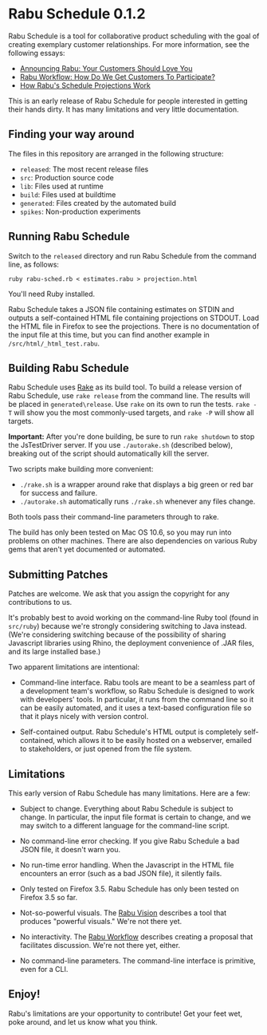 Rabu Schedule 0.1.2
===================

Rabu Schedule is a tool for collaborative product scheduling with the goal of creating exemplary customer relationships. For more information, see the following essays:

* [Announcing Rabu: Your Customers Should Love You](http://jamesshore.com/Blog/Announcing-Rabu.html)
* [Rabu Workflow: How Do We Get Customers To Participate?](http://jamesshore.com/Blog/Rabu/Rabu-Workflow.html)
* [How Rabu's Schedule Projections Work](http://jamesshore.com/Blog/Rabu/How-Rabus-Schedule-Projections-Work.html)

This is an early release of Rabu Schedule for people interested in getting their hands dirty. It has many limitations and very little documentation.


Finding your way around
-----------------------

The files in this repository are arranged in the following structure:

- `released`: The most recent release files
- `src`: Production source code
- `lib`: Files used at runtime
- `build`: Files used at buildtime
- `generated`: Files created by the automated build
- `spikes`: Non-production experiments


Running Rabu Schedule
---------------------

Switch to the `released` directory and run Rabu Schedule from the command line, as follows:

	ruby rabu-sched.rb < estimates.rabu > projection.html

You'll need Ruby installed.

Rabu Schedule takes a JSON file containing estimates on STDIN and outputs a self-contained HTML file containing projections on STDOUT. Load the HTML file in Firefox to see the projections. There is no documentation of the input file at this time, but you can find another example in `/src/html/_html_test.rabu`.


Building Rabu Schedule
----------------------

Rabu Schedule uses [Rake](http://rake.rubyforge.org/) as its build tool. To build a release version of Rabu Schedule, use `rake release` from the command line. The results will be placed in `generated\release`. Use `rake` on its own to run the tests. `rake -T` will show you the most commonly-used targets, and `rake -P` will show all targets.

**Important:** After you're done building, be sure to run `rake shutdown` to stop the JsTestDriver server. If you use `./autorake.sh` (described below), breaking out of the script should automatically kill the server.

Two scripts make building more convenient:

- `./rake.sh` is a wrapper around rake that displays a big green or red bar for success and failure.
- `./autorake.sh` automatically runs `./rake.sh` whenever any files change.

Both tools pass their command-line parameters through to rake.

The build has only been tested on Mac OS 10.6, so you may run into problems on other machines. There are also dependencies on various Ruby gems that aren't yet documented or automated.


Submitting Patches
------------------

Patches are welcome. We ask that you assign the copyright for any contributions to us.

It's probably best to avoid working on the command-line Ruby tool (found in `src/ruby`) because we're strongly considering switching to Java instead. (We're considering switching because of the possibility of sharing Javascript libraries using Rhino, the deployment convenience of .JAR files, and its large installed base.)

Two apparent limitations are intentional:

- Command-line interface. Rabu tools are meant to be a seamless part of a development team's workflow, so Rabu Schedule is designed to work with developers' tools. In particular, it runs from the command line so it can be easily automated, and it uses a text-based configuration file so that it plays nicely with version control.

- Self-contained output. Rabu Schedule's HTML output is completely self-contained, which allows it to be easily hosted on a webserver, emailed to stakeholders, or just opened from the file system.


Limitations
-----------

This early version of Rabu Schedule has many limitations. Here are a few:

- Subject to change. Everything about Rabu Schedule is subject to change. In particular, the input file format is certain to change, and we may switch to a different language for the command-line script.

- No command-line error checking. If you give Rabu Schedule a bad JSON file, it doesn't warn you.

- No run-time error handling. When the Javascript in the HTML file encounters an error (such as a bad JSON file), it silently fails.

- Only tested on Firefox 3.5. Rabu Schedule has only been tested on Firefox 3.5 so far.

- Not-so-powerful visuals. The [Rabu Vision](http://jamesshore.com/Blog/Announcing-Rabu.html) describes a tool that produces "powerful visuals." We're not there yet.

- No interactivity. The [Rabu Workflow](http://jamesshore.com/Blog/Rabu/Rabu-Workflow.html) describes creating a proposal that facilitates discussion. We're not there yet, either.

- No command-line parameters. The command-line interface is primitive, even for a CLI.


Enjoy!
------

Rabu's limitations are your opportunity to contribute! Get your feet wet, poke around, and let us know what you think.